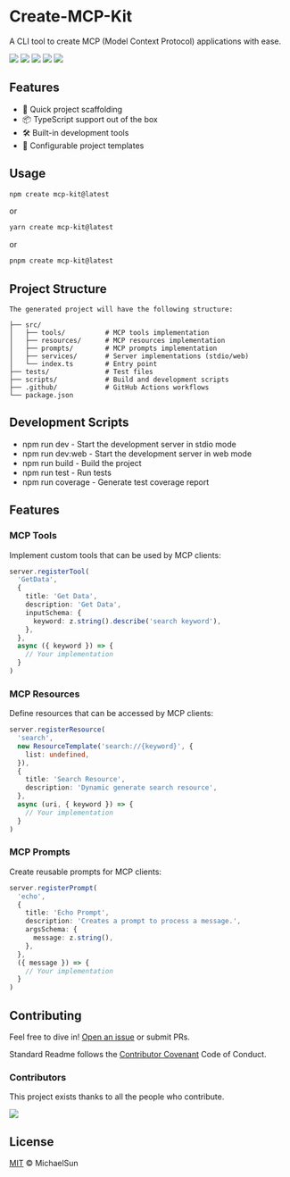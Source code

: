 # Create-MCP-Kit
A CLI tool to create MCP (Model Context Protocol) applications with ease.

[![][npm-release-shield]][npm-release-link]
[![][codecov-shield]][codecov-link]
[![][github-release-date-shield]][github-release-date-link]
[![][github-action-build-shield]][github-action-build-link]
[![][github-license-shield]][github-license-link]

## Features
- 🚀 Quick project scaffolding
- 📦 TypeScript support out of the box
- 🛠️ Built-in development tools
- 🔧 Configurable project templates

## Usage

```bash
npm create mcp-kit@latest
```

or

```bash
yarn create mcp-kit@latest
```

or

```bash
pnpm create mcp-kit@latest
```

## Project Structure

```text
The generated project will have the following structure:

├── src/
│   ├── tools/          # MCP tools implementation
│   ├── resources/      # MCP resources implementation
│   ├── prompts/        # MCP prompts implementation
│   ├── services/       # Server implementations (stdio/web)
│   └── index.ts        # Entry point
├── tests/              # Test files
├── scripts/            # Build and development scripts
├── .github/            # GitHub Actions workflows
└── package.json
```

## Development Scripts

- npm run dev - Start the development server in stdio mode
- npm run dev:web - Start the development server in web mode
- npm run build - Build the project
- npm run test - Run tests
- npm run coverage - Generate test coverage report

## Features
### MCP Tools
Implement custom tools that can be used by MCP clients:

```ts
server.registerTool(
  'GetData',
  {
    title: 'Get Data',
    description: 'Get Data',
    inputSchema: {
      keyword: z.string().describe('search keyword'),
    },
  },
  async ({ keyword }) => {
    // Your implementation
  }
)
```
### MCP Resources
Define resources that can be accessed by MCP clients:

```ts
server.registerResource(
  'search',
  new ResourceTemplate('search://{keyword}', {
    list: undefined,
  }),
  {
    title: 'Search Resource',
    description: 'Dynamic generate search resource',
  },
  async (uri, { keyword }) => {
    // Your implementation
  }
)
```
### MCP Prompts
Create reusable prompts for MCP clients:

```ts
server.registerPrompt(
  'echo',
  {
    title: 'Echo Prompt',
    description: 'Creates a prompt to process a message.',
    argsSchema: {
      message: z.string(),
    },
  },
  ({ message }) => {
    // Your implementation
  }
)
```

## Contributing

Feel free to dive in! [Open an issue](https://github.com/my-mcp-hub/mcp-kit/issues/new/choose) or submit PRs.

Standard Readme follows the [Contributor Covenant](http://contributor-covenant.org/version/1/3/0/) Code of Conduct.

### Contributors

This project exists thanks to all the people who contribute.

<a href="https://github.com/my-mcp-hub/mcp-kit/graphs/contributors">
  <img src="https://contrib.rocks/image?repo=my-mcp-hub/mcp-kit" />
</a>

## License

[MIT](LICENSE) © MichaelSun

[npm-release-link]: https://www.npmjs.com/package/create-mcp-kit
[npm-release-shield]: https://img.shields.io/npm/v/create-mcp-kit?color=1677FF&labelColor=black&logo=npm&logoColor=white&style=flat-square
[codecov-link]: https://coveralls.io/github/my-mcp-hub/mcp-kit?branch=main
[codecov-shield]: https://img.shields.io/coverallsCoverage/github/my-mcp-hub/mcp-kit?color=1677FF&labelColor=black&style=flat-square&logo=codecov&logoColor=white
[github-release-date-link]: https://github.com/my-mcp-hub/mcp-kit/releases
[github-release-date-shield]: https://img.shields.io/github/release-date/my-mcp-hub/mcp-kit?color=1677FF&labelColor=black&style=flat-square
[github-action-build-link]: https://github.com/my-mcp-hub/mcp-kit/actions/workflows/build.yml
[github-action-build-shield]: https://img.shields.io/github/actions/workflow/status/my-mcp-hub/mcp-kit/build.yml?branch=main&color=1677FF&label=build&labelColor=black&logo=githubactions&logoColor=white&style=flat-square
[github-license-link]: https://github.com/my-mcp-hub/mcp-kit/blob/main/LICENSE
[github-license-shield]: https://img.shields.io/github/license/my-mcp-hub/mcp-kit?color=1677FF&labelColor=black&style=flat-square
